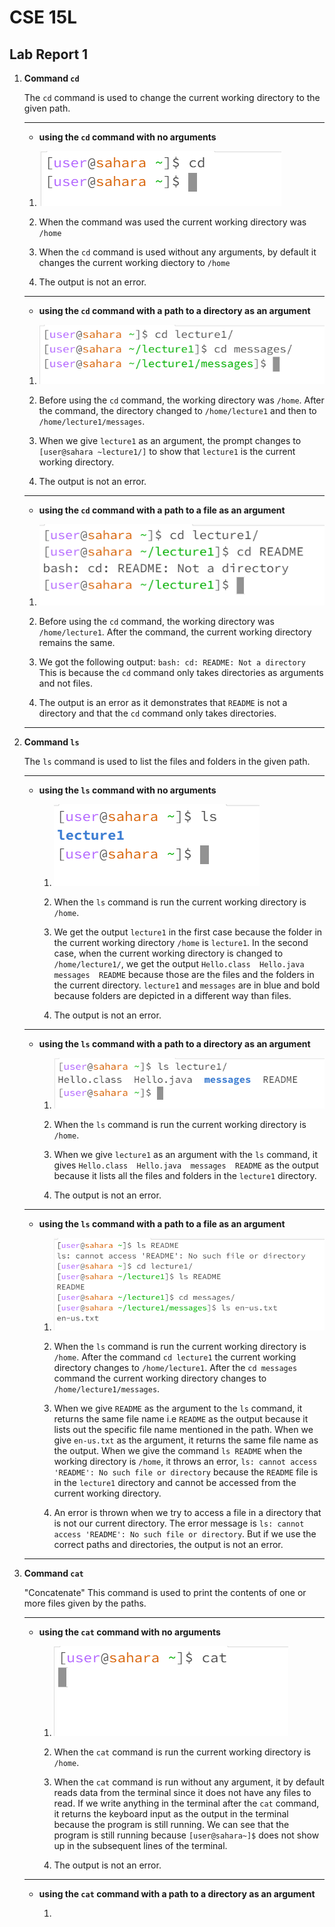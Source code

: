 # CSE 15L
## Lab Report 1

1. **Command `cd`**

   The `cd` command is used to change the current working directory to the given path.
   
   ***

   - **using the `cd` command with no arguments**

    1. ![Image](Screenshot%202024-01-11%20130911.png)
  
    2. When the command was used the current working directory was `/home`
  
    3. When the `cd` command is used without any arguments, by default it changes the current working diectory to `/home`
  
    4. The output is not an error.

   ***
  
   - **using the `cd` command with a path to a directory as an argument**

    1. ![Image](Screenshot%202024-01-15%20174815.png)

    2. Before using the `cd` command, the working directory was `/home`. After the command, the directory changed to `/home/lecture1` and then to `/home/lecture1/messages`.
  
    3. When we give `lecture1` as an argument, the prompt changes to `[user@sahara ~lecture1/]` to show that `lecture1` is the current working directory.
  
    4. The output is not an error.
  
   ***

   - **using the `cd` command with a path to a file as an argument**
  
    1. ![Image](Screenshot%202024-01-15%20181136.png)
  
    2. Before using the `cd` command, the working directory was `/home/lecture1`. After the command, the current working directory remains the same.
  
    3. We got the following output:
       `bash: cd: README: Not a directory`
       This is because the `cd` command only takes directories as arguments and not files.

    4. The output is an error as it demonstrates that `README` is not a directory and that the `cd` command only takes directories.
  
   ***

2. **Command `ls`**

   The `ls` command is used to list the files and folders in the given path.

   ***

   - **using the `ls` command with no arguments**

     1. ![Image](Screenshot%202024-01-16%20115557.png)
    
     2. When the `ls` command is run the current working directory is `/home`.
    
     3. We get the output `lecture1` in the first case because the folder in the current working directory `/home` is `lecture1`. In the second case, when the current working directory is changed to `/home/lecture1/`, we get the output `Hello.class  Hello.java  messages  README` because those are the files and the folders in the current directory. `lecture1` and `messages` are in blue and bold because folders are depicted in a different way than files.
    
     4. The output is not an error.
    
   ***

   - **using the `ls` command with a path to a directory as an argument**

     1. ![Image](Screenshot%202024-01-16%20121226.png)
    
     2. When the `ls` command is run the current working directory is `/home`.
    
     3. When we give `lecture1` as an argument with the `ls` command, it gives `Hello.class  Hello.java  messages  README` as the output because it lists all the files and folders in the `lecture1` directory.
    
     4. The output is not an error.
    
   ***

   - **using the `ls` command with a path to a file as an argument**
  
     1. ![Image](Screenshot%202024-01-16%20124401.png)
    
     2. When the `ls` command is run the current working directory is `/home`. After the command `cd lecture1` the current working directory changes to `/home/lecture1`. After the `cd messages` command the current working directory changes to `/home/lecture1/messages`.
    
     3. When we give `README` as the argument to the `ls` command, it returns the same file name i.e `README` as the output because it lists out the specific file name mentioned in the path. When we give `en-us.txt` as the argument, it returns the same file name as the output. When we give the command `ls README` when the working directory is `/home`, it throws an error, `ls: cannot access 'README': No such file or directory` because the `README` file is in the `lecture1` directory and cannot be accessed from the current working directory.
    
     4. An error is thrown when we try to access a file in a directory that is not our current directory. The error message is `ls: cannot access 'README': No such file or directory`. But if we use the correct paths and directories, the output is not an error.
    
   ***

3. **Command `cat`**

   "Concatenate"
   This command is used to print the contents of one or more files given by the paths.

   ***

   - **using the `cat` command with no arguments**

     1. ![Image](Screenshot%202024-01-16%20134056.png)
    
     2. When the `cat` command is run the current working directory is `/home`.
    
     3. When the `cat` command is run without any argument, it by default reads data from the terminal since it does not have any files to read. If we write anything in the terminal after the `cat` command, it returns the keyboard input as the output in the terminal because the program is still running. We can see that the program is still running because `[user@sahara~]$` does not show up in the subsequent lines of the terminal.
    
     4. The output is not an error.

   ***
    
   - **using the `cat` command with a path to a directory as an argument**

     1. 
     
